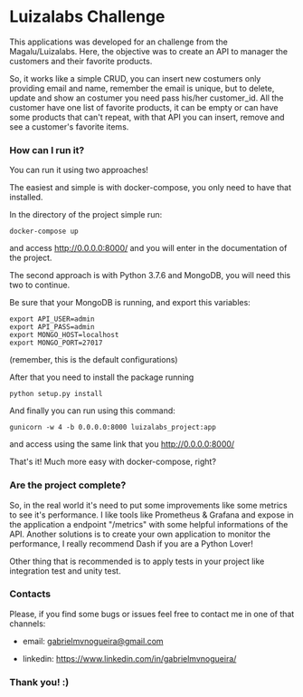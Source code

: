 # Luizalabs Challenge

This applications was developed for an challenge from the Magalu/Luizalabs. Here, the objective was to create an API to manager the customers and their favorite products.

So,  it works like a simple CRUD, you can insert new costumers only providing email and name, remember the email is unique, but to delete, update and show an costumer you need pass his/her customer_id. All the customer have one list of favorite products, it can be empty or can have some products that can't repeat, with that API you can insert, remove and see a customer's favorite items.

### How can I run it?

You can run it using two approaches! 

The easiest and simple is with docker-compose, you only need to have that installed.

In the directory of the project simple run:

```shell
docker-compose up
```

and access http://0.0.0.0:8000/ and you will enter in the documentation of the project.

The second approach is with Python 3.7.6 and MongoDB, you will need this two to continue. 

Be sure that your MongoDB is running, and export this variables:

```shell
export API_USER=admin
export API_PASS=admin
export MONGO_HOST=localhost
export MONGO_PORT=27017
```

(remember, this is the default configurations)

After that you need to install the package running

```
python setup.py install
```

And finally you can run using this command: 

```shell
gunicorn -w 4 -b 0.0.0.0:8000 luizalabs_project:app
```

and access using the same link that you http://0.0.0.0:8000/

That's it! Much more easy with docker-compose, right?

### Are the project complete?

So, in the real world it's need to put some improvements like some metrics to see it's performance. I like tools like Prometheus & Grafana and expose in the application a endpoint "/metrics" with some helpful informations of the API. Another solutions is to create your own application to monitor the performance, I really recommend Dash if you are a Python Lover!

Other thing that is recommended is to apply tests in your project like integration test and unity test. 

### Contacts

Please, if you find some bugs or issues feel free to contact me in one of that channels:

- email: gabrielmvnogueira@gmail.com

- linkedin: https://www.linkedin.com/in/gabrielmvnogueira/

  

### Thank you! :)